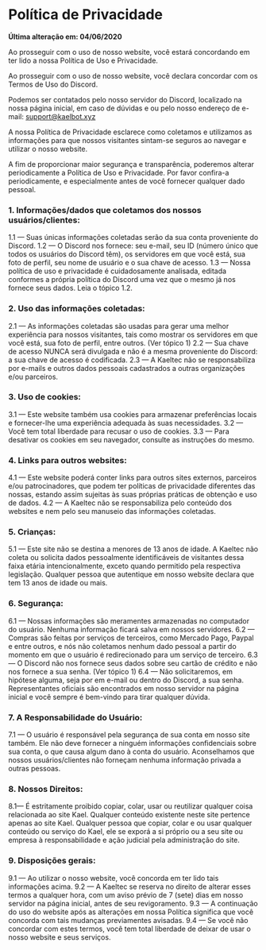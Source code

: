 # Política de Privacidade

**Última alteração em: 04/06/2020**

Ao prosseguir com o uso de nosso website, você estará concordando em ter lido a nossa Política de Uso e Privacidade.

Ao prosseguir com o uso de nosso website, você declara concordar com os Termos de Uso do Discord.

Podemos ser contatados pelo nosso servidor do Discord, localizado na nossa página inicial, em caso de dúvidas e ou pelo nosso endereço de e-mail: support@kaelbot.xyz

A nossa Política de Privacidade esclarece como coletamos e utilizamos as informações para que nossos visitantes sintam-se seguros ao navegar e utilizar o nosso website.

A fim de proporcionar maior segurança e transparência, poderemos alterar periodicamente a Política de Uso e Privacidade. Por favor confira-a periodicamente, e especialmente antes de você fornecer qualquer dado pessoal.

### 1. Informações/dados que coletamos dos nossos usuários/clientes:

1.1 — Suas únicas informações coletadas serão da sua conta proveniente do Discord.
1.2 — O Discord nos fornece: seu e-mail, seu ID (número único que todos os usuários do Discord têm), os servidores em que você está, sua foto de perfil, seu nome de usuário e o sua chave de acesso.
1.3 — Nossa política de uso e privacidade é cuidadosamente analisada, editada conformes a própria política do Discord uma vez que o mesmo já nos fornece seus dados. Leia o tópico 1.2.

### 2. Uso das informações coletadas:

2.1 — As informações coletadas são usadas para gerar uma melhor experiência para nossos visitantes, tais como mostrar os servidores em que você está, sua foto de perfil, entre outros. (Ver tópico 1)
2.2 — Sua chave de acesso NUNCA será divulgada e não é a mesma proveniente do Discord: a sua chave de acesso é codificada.
2.3 — A Kaeltec não se responsabiliza por e-mails e outros dados pessoais cadastrados a outras organizações e/ou parceiros.

### 3. Uso de cookies:

3.1 — Este website também usa cookies para armazenar preferências locais e fornecer-lhe uma experiência adequada às suas necessidades.
3.2 — Você tem total liberdade para recusar o uso de cookies.
3.3 — Para desativar os cookies em seu navegador, consulte as instruções do mesmo.

### 4. Links para outros websites:

4.1 — Este website poderá conter links para outros sites externos, parceiros e/ou patrocinadores, que podem ter políticas de privacidade diferentes das nossas, estando assim sujeitas às suas próprias práticas de obtenção e uso de dados.
4.2 — A Kaeltec não se responsabiliza pelo conteúdo dos websites e nem pelo seu manuseio das informações coletadas.

### 5. Crianças:

5.1 — Este site não se destina a menores de 13 anos de idade. A Kaeltec não coleta ou solicita dados pessoalmente identificáveis de visitantes dessa faixa etária intencionalmente, exceto quando permitido pela respectiva legislação. Qualquer pessoa que autentique em nosso website declara que tem 13 anos de idade ou mais.

### 6. Segurança:

6.1 — Nossas informações são meramentes armazenadas no computador do usuário. Nenhuma informação ficará salva em nossos servidores.
6.2 — Compras são feitas por serviços de terceiros, como Mercado Pago, Paypal e entre outros, e nós não coletamos nenhum dado pessoal a partir do momento em que o usuário é redirecionado para um serviço de terceiro.
6.3 — O Discord não nos fornece seus dados sobre seu cartão de crédito e não nos fornece a sua senha. (Ver tópico 1)
6.4 — Não solicitaremos, em hipótese alguma, seja por em e-mail ou dentro do Discord, a sua senha. Representantes oficiais são encontrados em nosso servidor na página inicial e você sempre é bem-vindo para tirar qualquer dúvida.

### 7. A Responsabilidade do Usuário:

7.1 — O usuário é responsável pela segurança de sua conta em nosso site também. Ele não deve fornecer a ninguém informações confidenciais sobre sua conta, o que causa algum dano à conta do usuário. Aconselhamos que nossos usuários/clientes não forneçam nenhuma informação privada a outras pessoas.

### 8. Nossos Direitos:

8.1— É estritamente proibido copiar, colar, usar ou reutilizar qualquer coisa relacionada ao site Kael. Qualquer conteúdo existente neste site pertence apenas ao site Kael. Qualquer pessoa que copiar, colar e ou usar qualquer conteúdo ou serviço do Kael, ele se exporá a si próprio ou a seu site ou empresa à responsabilidade e ação judicial pela administração do site.

### 9. Disposições gerais:

9.1 — Ao utilizar o nosso website, você concorda em ter lido tais informações acima.
9.2 — A Kaeltec se reserva no direito de alterar esses termos a qualquer hora, com um aviso prévio de 7 (sete) dias em nosso servidor na página inicial, antes de seu revigoramento.
9.3 — A continuação do uso do website após as alterações em nossa Política significa que você concorda com tais mudanças previamentes avisadas.
9.4 — Se você não concordar com estes termos, você tem total liberdade de deixar de usar o nosso website e seus serviços.
